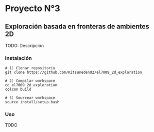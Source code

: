 # Proyecto N°3
## Exploración basada en fronteras de ambientes 2D

TODO: Descripción

### Instalación

```
# 1) Clonar repositorio
git clone https://github.com/Kitsuneden02/el7009_2d_exploration

# 2) Compilar workspace
cd el7009_2d_exploration
colcon build

# 3) Sourcear workspace
source install/setup.bash
```

### Uso
TODO